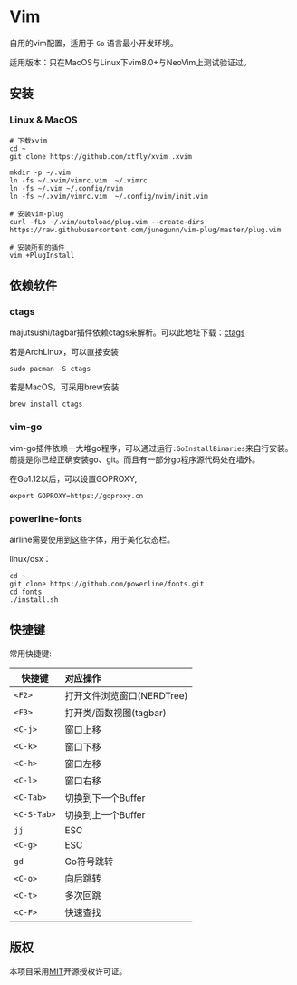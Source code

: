 Vim
======

自用的vim配置，适用于 `Go` 语言最小开发环境。

适用版本：只在MacOS与Linux下vim8.0+与NeoVim上测试验证过。

## 安装

### Linux & MacOS

```shell
# 下载xvim
cd ~
git clone https://github.com/xtfly/xvim .xvim

mkdir -p ~/.vim
ln -fs ~/.xvim/vimrc.vim  ~/.vimrc
ln -fs ~/.vim ~/.config/nvim
ln -fs ~/.xvim/vimrc.vim  ~/.config/nvim/init.vim

# 安装vim-plug
curl -fLo ~/.vim/autoload/plug.vim --create-dirs https://raw.githubusercontent.com/junegunn/vim-plug/master/plug.vim

# 安装所有的插件
vim +PlugInstall
```
 
## 依赖软件

### ctags

majutsushi/tagbar插件依赖ctags来解析。可以此地址下载：[ctags](http://ctags.sourceforge.net/)

若是ArchLinux，可以直接安装

    sudo pacman -S ctags


若是MacOS，可采用brew安装

    brew install ctags


### vim-go

vim-go插件依赖一大堆go程序，可以通过运行`:GoInstallBinaries`来自行安装。前提是你已经正确安装go、git。而且有一部分go程序源代码处在墙外。

在Go1.12以后，可以设置GOPROXY,

    export GOPROXY=https://goproxy.cn

### powerline-fonts

airline需要使用到这些字体，用于美化状态栏。

linux/osx：
```shell
cd ~
git clone https://github.com/powerline/fonts.git
cd fonts
./install.sh
```

## 快捷键

常用快捷键:

 快捷键         | 对应操作
 ------------- | :---------
 `<F2>`        | 打开文件浏览窗口(NERDTree)
 `<F3>`        | 打开类/函数视图(tagbar)
 `<C-j>`       | 窗口上移
 `<C-k>`       | 窗口下移
 `<C-h>`       | 窗口左移
 `<C-l>`       | 窗口右移
 `<C-Tab>`     | 切换到下一个Buffer 
 `<C-S-Tab>`   | 切换到上一个Buffer
 `jj`          | ESC
 `<C-g>`       | ESC
 `gd`          | Go符号跳转
 `<C-o>`       | 向后跳转
 `<C-t>`       | 多次回跳
 `<C-F>`       | 快速查找

## 版权

本项目采用[MIT](http://opensource.org/licenses/MIT)开源授权许可证。
